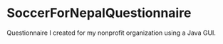 # SoccerForNepalQuestionnaire
Questionnaire I created for my nonprofit organization using a Java GUI.
